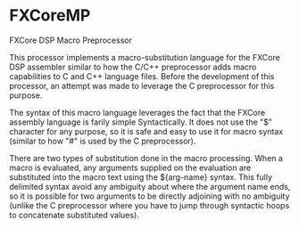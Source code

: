 # FXCoreMP
FXCore DSP Macro Preprocessor

This processor implements a macro-substitution language for the FXCore DSP assembler similar to
how the C/C++ preprocessor adds macro capabilities to C and C++ language files. Before the development
of this processor, an attempt was made to leverage the C preprocessor for this purpose.
 
The syntax of this macro language leverages the fact that the FXCore assembly language is farily simple
Syntactically. It does not use the "$" character for any purpose, so it is safe and easy to use it for
macro syntax (similar to how "#" is used by the C preprocessor).

There are two types of substitution done in the macro processing. When a macro is evaluated, any arguments
supplied on the evaluation are substituted into the macro text using the ${arg-name} syntax. This fully
delimited syntax avoid any ambiguity about where the argument name ends, so it is possible for two
arguments to be directly adjoining with no ambiguity (unlike the C preprocessor where you have to jump through
syntactic hoops to concatenate substituted values). 
